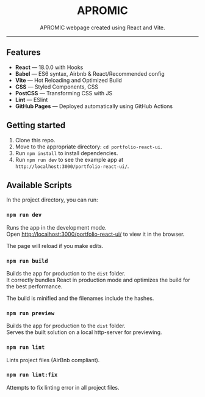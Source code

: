 <h1 align="center">
APROMIC
</h1>

<p align="center">APROMIC webpage created using React and Vite.</p>

<hr />

## Features

- **React** — 18.0.0 with Hooks
- **Babel** — ES6 syntax, Airbnb & React/Recommended config
- **Vite**  — Hot Reloading and Optimized Build
- **CSS** — Styled Components, CSS
- **PostCSS** — Transforming CSS with JS
- **Lint** — ESlint
- **GitHub Pages** — Deployed automatically using GitHub Actions

## Getting started

1. Clone this repo.
2. Move to the appropriate directory: `cd portfolio-react-ui`.<br />
3. Run `npm install` to install dependencies.<br />
4. Run `npm run dev` to see the example app at `http://localhost:3000/portfolio-react-ui/`.

## Available Scripts

In the project directory, you can run:

### `npm run dev`

Runs the app in the development mode.<br>
Open [http://localhost:3000/portfolio-react-ui/](http://localhost:3000/portfolio-react-ui/) to view it in the browser.

The page will reload if you make edits.<br>

### `npm run build`

Builds the app for production to the `dist` folder.<br>
It correctly bundles React in production mode and optimizes the build for the best performance.

The build is minified and the filenames include the hashes.<br>

### `npm run preview`

Builds the app for production to the `dist` folder.<br>
Serves the built solution on a local http-server for previewing.

### `npm run lint`

Lints project files (AirBnb compliant).

### `npm run lint:fix`

Attempts to fix linting error in all project files.
